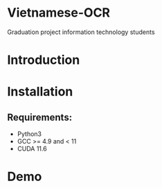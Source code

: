# Vietnamese-OCR
Graduation project information technology students

# Introduction

# Installation
## Requirements:
- Python3
- GCC >= 4.9 and < 11
- CUDA 11.6
# Demo
